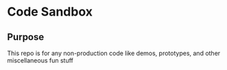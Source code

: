 # Code Sandbox

## Purpose

This repo is for any non-production code like demos, prototypes, and other miscellaneous fun stuff
